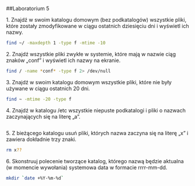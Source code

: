 ##Laboratorium 5

1\. Znajdź w swoim katalogu domowym (bez podkatalogów) wszystkie pliki, które zostały zmodyfikowane w ciągu ostatnich dziesięciu dni i wyświetl ich nazwy.
```bash
find ~/ -maxdepth 1 -type f -mtime -10
```

2\. Znajdź wszystkie pliki zwykłe w systemie, które mają w nazwie ciąg znaków „conf” i wyświetl ich nazwy na ekranie.
```bash
find / -name *conf* -type f 2> /dev/null
```

3\. Znajdź w swoim katalogu domowym wszystkie pliki, które nie były używane w ciągu ostatnich 20 dni.
```bash
find ~ -mtime -20 -type f
```
4\. Znajdź w katalogu /etc wszystkie niepuste podkatalogi i pliki o nazwach zaczynających się na literę „a”.
```bash
```
5\. Z bieżącego katalogu usuń pliki, których nazwa zaczyna się na literę „x” i zawiera dokładnie trzy znaki.
```bash
rm x??
```
6\. Skonstruuj polecenie tworzące katalog, którego nazwą będzie aktualna (w momencie wywołania) systemowa data w formacie rrrr-mm-dd.
```bash
mkdir `date +%Y-%m-%d`
```
